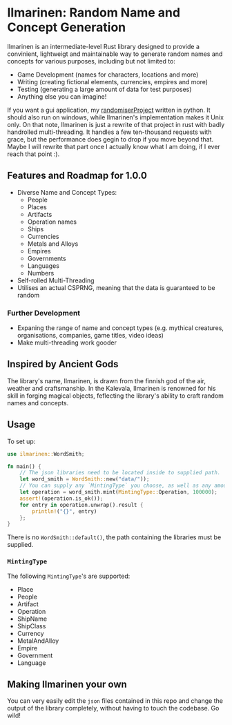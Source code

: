 # Ilmarinen: Random Name and Concept Generation

Ilmarinen is an intermediate-level Rust library designed to provide a convinient, lightweigt and maintainable way to generate random names and concepts for various purposes, including but not limited to:

- Game Development (names for characters, locations and more)
- Writing (creating fictional elements, currencies, empires and more)
- Testing (generating a large amount of data for test purposes)
- Anything else you can imagine!

If you want a gui application, my [randomiserProject](https://github.com/Xqhare/randomiserProject) written in python. It should also run on windows, while Ilmarinen's implementation makes it Unix only.
On that note, Ilmarinen is just a rewrite of that project in rust with badly handrolled multi-threading. It handles a few ten-thousand requests with grace, but the performance does gegin to drop if you move beyond that. Maybe I will rewrite that part once I actually know what I am doing, if I ever reach that point :).

## Features and Roadmap for 1.0.0

- Diverse Name and Concept Types:
    - People
    - Places
    - Artifacts
    - Operation names
    - Ships
    - Currencies
    - Metals and Alloys
    - Empires
    - Governments
    - Languages
    - Numbers
- Self-rolled Multi-Threading
- Utilises an actual CSPRNG, meaning that the data is guaranteed to be random

### Further Development

- Expaning the range of name and concept types (e.g. mythical creatures, organisations, companies, game titles, video ideas)
- Make multi-threading work gooder

## Inspired by Ancient Gods

The library's name, Ilmarinen, is drawn from the finnish god of the air, weather and craftsmanship. In the Kalevala, Ilmarinen is renowned for his skill in forging magical objects, feflecting the library's ability to craft random names and concepts.

## Usage

To set up:
```rust
use ilmarinen::WordSmith;

fn main() {
    // The json libraries need to be located inside to supplied path.
    let word_smith = WordSmith::new("data/"));
    // You can supply any `MintingType` you choose, as well as any amount. As long as its larger than 0 and smaller than an u64.
    let operation = word_smith.mint(MintingType::Operation, 100000);
    assert!(operation.is_ok());
    for entry in operation.unwrap().result {
        println!("{}", entry)
    };
}
```

There is no `WordSmith::default()`, the path containing the libraries must be supplied.

### `MintingType`

The following `MintingType`'s are supported:

- Place
- People
- Artifact
- Operation
- ShipName
- ShipClass
- Currency
- MetalAndAlloy
- Empire
- Government
- Language

## Making Ilmarinen your own

You can very easily edit the `json` files contained in this repo and change the output of the library completely, without having to touch the codebase. Go wild!
